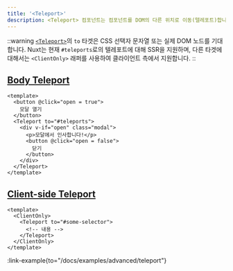 ```yaml
---
title: '<Teleport>'
description: <Teleport> 컴포넌트는 컴포넌트를 DOM의 다른 위치로 이동(텔레포트)합니다.
---
```


::warning
[`<Teleport>`](https://vuejs.org/guide/built-ins/teleport.html)의 `to` 타겟은 CSS 선택자 문자열 또는 실제 DOM 노드를 기대합니다. Nuxt는 현재 `#teleports`로의 텔레포트에 대해 SSR을 지원하며, 다른 타겟에 대해서는 `<ClientOnly>` 래퍼를 사용하여 클라이언트 측에서 지원합니다.
::

## [Body Teleport](#body-teleport)

```vue
<template>
  <button @click="open = true">
    모달 열기
  </button>
  <Teleport to="#teleports">
    <div v-if="open" class="modal">
      <p>모달에서 인사합니다!</p>
      <button @click="open = false">
        닫기
      </button>
    </div>
  </Teleport>
</template>
```

## [Client-side Teleport](#client-side-teleport)

```vue
<template>
  <ClientOnly>
    <Teleport to="#some-selector">
      <!-- 내용 -->
    </Teleport>
  </ClientOnly>
</template>
```

:link-example{to="/docs/examples/advanced/teleport"}
